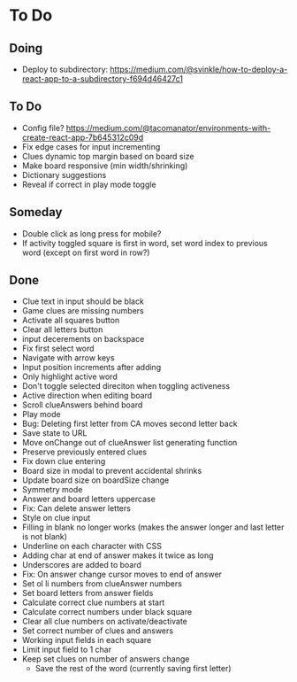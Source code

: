 # To Do


## Doing

- Deploy to subdirectory: https://medium.com/@svinkle/how-to-deploy-a-react-app-to-a-subdirectory-f694d46427c1

## To Do

  - Config file? https://medium.com/@tacomanator/environments-with-create-react-app-7b645312c09d
- Fix edge cases for input incrementing
- Clues dynamic top margin based on board size
- Make board responsive (min width/shrinking)
- Dictionary suggestions
- Reveal if correct in play mode toggle

## Someday

- Double click as long press for mobile?
- If activity toggled square is first in word, set word index to previous word (except on first word in row?)

## Done

- Clue text in input should be black
- Game clues are missing numbers
- Activate all squares button
- Clear all letters button
- input decerements on backspace
- Fix first select word
- Navigate with arrow keys
- Input position increments after adding
- Only highlight active word
- Don't toggle selected direciton when toggling activeness
- Active direction when editing board
- Scroll clueAnswers behind board
- Play mode
- Bug: Deleting first letter from CA moves second letter back
- Save state to URL
- Move onChange out of clueAnswer list generating function
- Preserve previously entered clues
- Fix down clue entering
- Board size in modal to prevent accidental shrinks
- Update board size on boardSize change
- Symmetry mode
- Answer and board letters uppercase
- Fix: Can delete answer letters
- Style on clue input
- Filling in blank no longer works (makes the answer longer and last letter is not blank)
- Underline on each character with CSS
- Adding char at end of answer makes it twice as long
- Underscores are added to board
- Fix: On answer change cursor moves to end of answer
- Set ol li numbers from clueAnswer numbers
- Set board letters from answer fields
- Calculate correct clue numbers at start
- Calculate correct numbers under black square
- Clear all clue numbers on activate/deactivate
- Set correct number of clues and answers
- Working input fields in each square
- Limit input field to 1 char
- Keep set clues on number of answers change
  - Save the rest of the word (currently saving first letter)